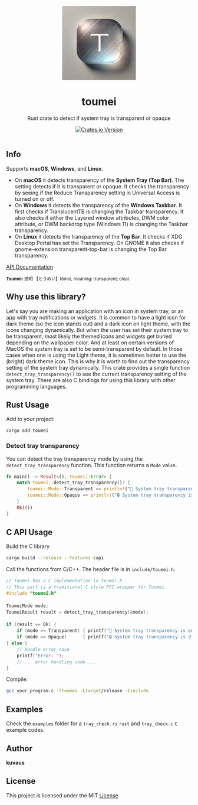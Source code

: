 
<div align="center">
    <img src="resources/logo.png" width="200"/>
    <h1>toumei</h1>
    <p>Rust crate to detect if system tray is transparent or opaque</p>
    <a href="https://crates.io/crates/toumei"><img alt="Crates.io Version" src="https://img.shields.io/crates/v/toumei?style=for-the-badge"></a>
    <br>
    <br>
</div>

## Info

Supports **macOS**, **Windows**, and **Linux**.

  * On **macOS** it detects transparency of the **System Tray (Top Bar)**. The setting detects if it is transparent or opaque. It checks the transparency by seeing if the Reduce Transparency setting in Universal Access is turned on or off.
  * On **Windows** it detects the transparency of the **Windows Taskbar**. It first checks if TranslucentTB is changing the Taskbar transparency. It also checks if either the Layered window attributes, DWM color attribute, or DWM backdrop type (Windows 11) is changing the Taskbar transparency.
  * On **Linux** it detects the transparency of the **Top Bar**. It checks if XDG Desktop Portal has set the Transparency. On GNOME it also checks if gnome-extension transparent-top-bar is changing the Top Bar transparency.


[API Documentation](https://docs.rs/toumei/)

<small>**Toumei:** 透明 【とうめい】tōmei, meaning: transparent; clear.</small>

## Why use this library?

Let's say you are making an application with an icon in system tray, or an app with tray notifications or widgets. It is common to have a light icon for dark theme (so the icon stands out) and a dark icon on light theme, with the icons changing dynamically. But when the user has set their system tray to be transparent, most likely the themed icons and widgets get buried depending on the wallpaper color. And at least on certain versions of MacOS the system tray is set to be semi-transparent by default. In those cases when one is using the Light theme, it is sometimes better to use the (bright) dark theme icon. This is why it is worth to  find out the transparency setting of the system tray dynamically. This crate provides a single function `detect_tray_transparency()` to see the current transparency setting of the system tray. There are also C bindings for using this library with other programming languages.


## Rust Usage

Add to your project:

```bash
cargo add toumei
```

### Detect tray transparency
You can detect the tray transparency mode by using the `detect_tray_transparency` function. This function returns a `Mode` value.
```rust
fn main() -> Result<(), toumei::Error> {
    match toumei::detect_tray_transparency()? {
        toumei::Mode::Transparent => println!("🎉 System tray transparency is enabled!"),
        toumei::Mode::Opaque => println!("🔒 System tray transparency is disabled"),
    }
    Ok(())
}
```

## C API Usage

Build the C library
```bash
cargo build --release --features capi
```

Call the functions from C/C++. The header file is in `include/toumei.h`.
```c
// Toumei has a C implementation in toumei.h
// This part is a traditional C style FFI wrapper for Toumei
#include "toumei.h"

ToumeiMode mode;
ToumeiResult result = detect_tray_transparency(&mode);

if (result == Ok) {
    if (mode == Transparent) { printf("🎉 System tray transparency is enabled!\n"); }
    if (mode == Opaque)      { printf("🔒 System tray transparency is disabled\n"); }
} else {
    // Handle error case
    printf("Error: ");
    // ... error handling code ...
}
```

Compile:
```bash
gcc your_program.c -ltoumei -Ltarget/release -Iinclude
```

## Examples
Check the `examples` folder for a `tray_check.rs` `rust` and `tray_check.c` `C` example codes.

## Author

**kuvaus**

## License

This project is licensed under the MIT [License](https://github.com/kuvaus/toumei/blob/main/LICENSE)
